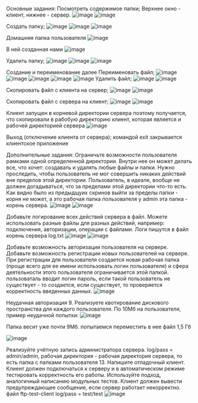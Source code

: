 Основные задания:
Посмотреть содержимое папки; Верхнее окно - клиент, нижнее - сервер.
![image](https://user-images.githubusercontent.com/90453727/144823256-16c4cf36-eba5-4ca9-b6c6-30f382824bdd.png)
![image](https://user-images.githubusercontent.com/90453727/144823584-2628b869-051b-44c0-a7c6-1443411427cb.png)

Создать папку;
![image](https://user-images.githubusercontent.com/90453727/144823630-90353de9-3750-4001-9b05-87bfda73e1d3.png)
![image](https://user-images.githubusercontent.com/90453727/144823649-deb2dfe4-15db-4894-9ddd-e81c6e312fcd.png)
![image](https://user-images.githubusercontent.com/90453727/144823690-f65074fe-3f86-4215-a5c9-2e4206cdd047.png)


Домашняя папка пользователя
![image](https://user-images.githubusercontent.com/90453727/144823816-65979100-f512-4fdc-ae76-d3760de5347e.png)

В ней созданная нами
![image](https://user-images.githubusercontent.com/90453727/144823837-fdcb3bde-dd65-4d5d-a5a0-c8f09fcd8192.png)


Удалить папку;
![image](https://user-images.githubusercontent.com/90453727/144823938-880a9e13-4095-47e3-9439-312078b7c38d.png)
![image](https://user-images.githubusercontent.com/90453727/144823979-27e07f00-75c8-4811-8736-0c5dd4a6ba4a.png)
![image](https://user-images.githubusercontent.com/90453727/144823954-6c60771c-e4e2-4852-8128-c184089d39d6.png)


Создание и переименование далее
Переименовать файл;
![image](https://user-images.githubusercontent.com/90453727/144824926-bf700d21-9f20-4283-8a9f-d008ffcaee98.png)
![image](https://user-images.githubusercontent.com/90453727/144824953-4b8c024e-88d2-4202-8e56-89b3abfeadcb.png)
![image](https://user-images.githubusercontent.com/90453727/144825088-1c3b359d-a89d-4fd4-bb95-c9b4bf54dc35.png)
![image](https://user-images.githubusercontent.com/90453727/144825099-ba3da88f-0f3f-48fa-b1e3-0a471b88148c.png)
![image](https://user-images.githubusercontent.com/90453727/144825148-a6ea8ff5-878a-40cc-9790-906c7b47f7f2.png)
Удалить файл;
![image](https://user-images.githubusercontent.com/90453727/144825224-b0752cee-cc91-41e2-8e10-f649c8dd51e8.png)
![image](https://user-images.githubusercontent.com/90453727/144825254-f7391680-d2bb-4f78-a38d-09f28b0e7021.png)


Скопировать файл с клиента на сервер;
![image](https://user-images.githubusercontent.com/90453727/144825466-227c4bd6-162d-4e22-8355-4e1a4752d8a1.png)
![image](https://user-images.githubusercontent.com/90453727/144825496-e637886e-10b1-46e6-ac6f-15ec8480ce83.png)


Скопировать файл с сервера на клиент;
![image](https://user-images.githubusercontent.com/90453727/144826140-8bcfacf4-5358-4e4e-b92a-d858eec412ca.png)
![image](https://user-images.githubusercontent.com/90453727/144826183-36a2f05f-0e78-4a35-8328-ff84970d9503.png)


Клиент запущен в корневой директории сервера поэтому получается, что скопировали в рабобую директорию клиент, которая является и рабочей директорией сервера
![image](https://user-images.githubusercontent.com/90453727/144826249-c57b1c06-dc83-438d-8685-c61d30d70d56.png)


Выход (отключение клиента от сервера);
командой exit закрывается клиентское приложение

Дополнительные задания:
Ограничьте возможности пользователя рамками одной определенной директории. Внутри нее он может делать все, что хочет: создавать и удалять любые файлы и папки. Нужно проследить, чтобы пользователь не мог совершить никаких действий вне пределов этой директории. Пользователь, в идеале, вообще не должен догадываться, что за пределами этой директории что-то есть. Как видно было из предыдщуих скринов выйти за пределы папки - корня не может, а это рабочая папка пользователя у admin эта папка - корень сервера.
![image](https://user-images.githubusercontent.com/90453727/144826420-e8f17e7c-a194-442a-a657-dab34af43275.png)
![image](https://user-images.githubusercontent.com/90453727/144826440-b1491810-f882-4a17-8912-ba8606153348.png)


Добавьте логирование всех действий сервера в файл. Можете использовать разные файлы для разных действий, например: подключения, авторизации, операции с файлами. Логи пишутся в файл корень сервера log.txt
![image](https://user-images.githubusercontent.com/90453727/144826508-24744e73-1d68-452f-a7f4-ba0e1b4ae3ab.png)
![image](https://user-images.githubusercontent.com/90453727/144826548-c1ae00cc-94eb-464b-8999-4594f3ec10ec.png)


Добавьте возможность авторизации пользователя на сервере.
Добавьте возможность регистрации новых пользователей на сервере. При регистрации для пользователя создается новая рабочая папка (проще всего для ее имени использовать логин пользователя) и сфера деятельности этого пользователя ограничивается этой папкой. пользоваталь вводит логин пароль, если такой пользователь не существует - то создается, если существует, то проверяется корректность введенных данных.
![image](https://user-images.githubusercontent.com/90453727/144826810-1d930081-a1cd-48b2-939b-441c9262847f.png)


Неудачная авторизация 9. Реализуете квотирование дискового пространства для каждого пользователя. По 10Мб на пользователя, пример неудачной попытки:
![image](https://user-images.githubusercontent.com/90453727/144826913-65914878-074b-4b55-9478-7f6b513d5319.png)



Папка весит уже почти 9Мб. попытаемся переместить в нее файл 1,5 Гб

![image](https://user-images.githubusercontent.com/90453727/144827594-dd608ba6-704e-4b24-9ad9-8507d1e5e579.png)

Реализуйте учётную запись администратора сервера.
log/pass = admin/admin, рабочая директория - рабочая директория сервера, то есть папка с папками пользователя 13. Напишите отладочный клиент. Клиент должен подключаться к серверу и в автоматическом режиме тестировать корректность его работы. Используйте подход, аналогичный написанию модульных тестов. Клиент должен вывести предупреждающее сообщение, если сервер работает некорректно. файл ftp-test-client log/pass = test/test
![image](https://user-images.githubusercontent.com/90453727/144827674-21d2d403-56ae-43d9-aa72-e4b8fefa96b2.png)
